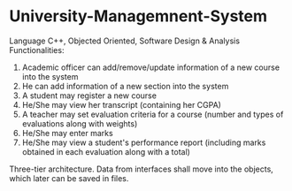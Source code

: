 # University-Managemnent-System
Language C++, Objected Oriented, Software Design &amp; Analysis
Functionalities:
1) Academic officer can add/remove/update information of a new course into the system
2) He can add information of a new section into the system
3) A student may register a new course
4) He/She may view her transcript (containing her CGPA)
5) A teacher may set evaluation criteria for a course (number and types of evaluations along with weights)
6) He/She may enter marks
7) He/She may view a student's performance report (including marks obtained in each evaluation along with a total)

Three-tier architecture. Data from interfaces shall move into the objects, which later can be saved in files.
